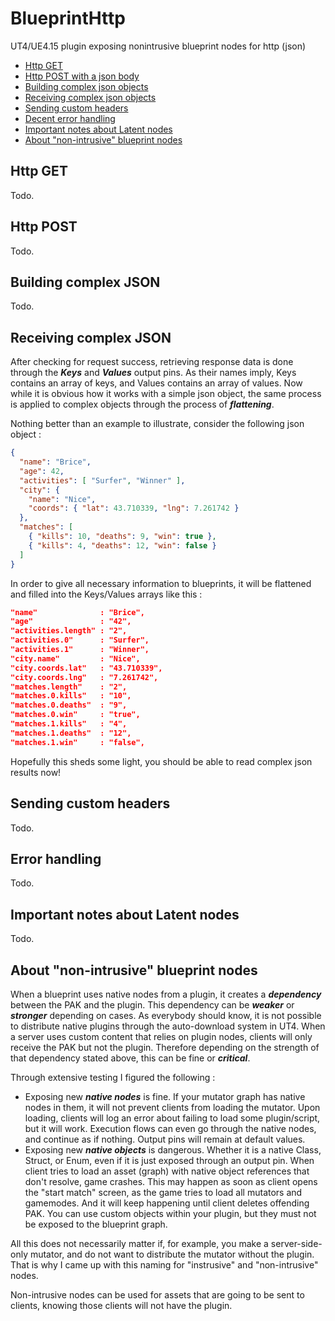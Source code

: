# BlueprintHttp
UT4/UE4.15 plugin exposing nonintrusive blueprint nodes for http (json)

- [Http GET](#httpget)
- [Http POST with a json body](#httppost)
- [Building complex json objects](#buildjson)
- [Receiving complex json objects](#receivejson)
- [Sending custom headers](#headers)
- [Decent error handling](#errors)
- [Important notes about Latent nodes](#latent)
- [About "non-intrusive" blueprint nodes](#nonintrusive)

<a name="httpget"></a>
## Http GET
Todo.

<a name="httppost"></a>
## Http POST
Todo.

<a name="buildjson"></a>
## Building complex JSON
Todo.

<a name="receivejson"></a>
## Receiving complex JSON
After checking for request success, retrieving response data is done through the ***Keys*** and ***Values*** output pins.
As their names imply, Keys contains an array of keys, and Values contains an array of values.
Now while it is obvious how it works with a simple json object, the same process is applied to complex objects through the process of ***flattening***.

Nothing better than an example to illustrate, consider the following json object :
```json
{
  "name": "Brice",
  "age": 42,
  "activities": [ "Surfer", "Winner" ],
  "city": {
    "name": "Nice",
    "coords": { "lat": 43.710339, "lng": 7.261742 }
  },
  "matches": [
    { "kills": 10, "deaths": 9, "win": true },
    { "kills": 4, "deaths": 12, "win": false }
  ]
}
```
In order to give all necessary information to blueprints, it will be flattened and filled into the Keys/Values arrays like this :
```json
"name"              : "Brice",
"age"               : "42",
"activities.length" : "2",
"activities.0"      : "Surfer",
"activities.1"      : "Winner",
"city.name"         : "Nice",
"city.coords.lat"   : "43.710339",
"city.coords.lng"   : "7.261742",
"matches.length"    : "2",
"matches.0.kills"   : "10",
"matches.0.deaths"  : "9",
"matches.0.win"     : "true",
"matches.1.kills"   : "4",
"matches.1.deaths"  : "12",
"matches.1.win"     : "false",
```
Hopefully this sheds some light, you should be able to read complex json results now!

<a name="headers"></a>
## Sending custom headers
Todo.

<a name="errors"></a>
## Error handling
Todo.

<a name="latent"></a>
## Important notes about Latent nodes
Todo.

<a name="nonintrusive"></a>
## About "non-intrusive" blueprint nodes
When a blueprint uses native nodes from a plugin, it creates a ***dependency*** between the PAK and the plugin.
This dependency can be ***weaker*** or ***stronger*** depending on cases.
As everybody should know, it is not possible to distribute native plugins through the auto-download system in UT4.
When a server uses custom content that relies on plugin nodes, clients will only receive the PAK but not the plugin.
Therefore depending on the strength of that dependency stated above, this can be fine or ***critical***.

Through extensive testing I figured the following :
- Exposing new ***native nodes*** is fine. If your mutator graph has native nodes in them, it will not prevent clients from loading the mutator.
Upon loading, clients will log an error about failing to load some plugin/script, but it will work.
Execution flows can even go through the native nodes, and continue as if nothing. Output pins will remain at default values.
- Exposing new ***native objects*** is dangerous. Whether it is a native Class, Struct, or Enum, even if it is just exposed through an output pin.
When client tries to load an asset (graph) with native object references that don't resolve, game crashes.
This may happen as soon as client opens the "start match" screen, as the game tries to load all mutators and gamemodes.
And it will keep happening until client deletes offending PAK.
You can use custom objects within your plugin, but they must not be exposed to the blueprint graph.

All this does not necessarily matter if, for example, you make a server-side-only mutator, and do not want to distribute the mutator without the plugin.
That is why I came up with this naming for "instrusive" and "non-intrusive" nodes.

Non-intrusive nodes can be used for assets that are going to be sent to clients, knowing those clients will not have the plugin.
